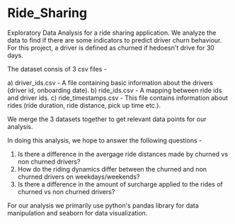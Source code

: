 # Ride_Sharing
Exploratory Data Analysis for a ride sharing application. We analyze the data to find if there are some indicators to predict driver churn behaviour. For this project, a driver is defined as churned if hedoesn't drive for 30 days.

The dataset consis of 3 csv files - 

a) driver_ids.csv - A file containing basic information about the drivers (driver id, onboarding date).
b) ride_ids.csv - A mapping between ride ids and driver ids.
c) ride_timestamps.csv - This file contains information about rides (ride duration, ride distance, pick up time etc.).

We merge the 3 datasets together to get relevant data points for our analysis.

In doing this analysis, we hope to answer the following questions - 

1) Is there a difference in the avergage ride distances made by churned vs non churned drivers?
2) How do the riding dynamics differ between the churned and non churned drivers on weekdays/weekends?
3) Is there a difference in the amount of surcharge applied to the rides of churned vs non churned drivers?


For our analysis we primarily use python's pandas library for data manipulation and seaborn for data visualization.
